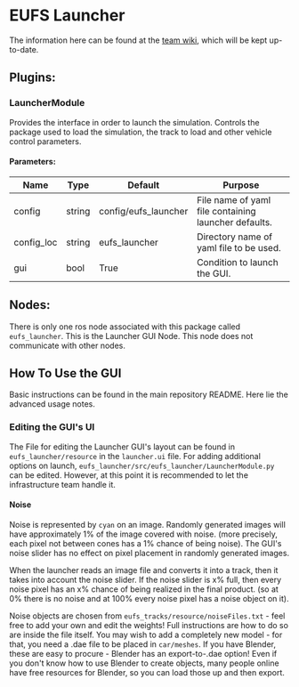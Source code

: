 # EUFS Launcher

The information here can be found at the [team wiki](https://gitlab.com/eufs/resources/wikis/Simulator/Image-To-Track-Conversion), which will be kept up-to-date.

## Plugins:

### LauncherModule
Provides the interface in order to launch the simulation. Controls the package used to load the simulation, the track to load and other vehicle control parameters.

#### Parameters:

| Name | Type | Default | Purpose |
| ----- | ---- |  ------ | ------- |
| config | string | config/eufs_launcher | File name of yaml file containing launcher defaults. |
| config_loc | string | eufs_launcher | Directory name of yaml file to be used. |
| gui | bool | True | Condition to launch the GUI. |

## Nodes:
There is only one ros node associated with this package called `eufs_launcher`. This is the Launcher GUI Node. This node does not communicate with other nodes.

## How To Use the GUI

Basic instructions can be found in the main repository README.  Here lie the advanced usage notes.

### Editing the GUI's UI

The File for editing the Launcher GUI's layout can be found in `eufs_launcher/resource` in the `launcher.ui` file.
For adding additional options on launch, `eufs_launcher/src/eufs_launcher/LauncherModule.py` can be edited.
However, at this point it is recommended to let the infrastructure team handle it.

#### Noise

Noise is represented by `cyan` on an image.  Randomly generated images will have approximately 1% of the image covered with noise.
(more precisely, each pixel not between cones has a 1% chance of being noise).  The GUI's noise slider has no effect on pixel placement
in randomly generated images.

When the launcher reads an image file and converts it into a track, then it takes into account the noise slider.
If the noise slider is x% full, then every noise pixel has an x% chance of being realized in the final product.
(so at 0% there is no noise and at 100% every noise pixel has a noise object on it).

Noise objects are chosen from `eufs_tracks/resource/noiseFiles.txt` - feel free to add your own and edit the weights!
Full instructions are how to do so are inside the file itself.
You may wish to add a completely new model - for that, you need a .dae file to be placed in `car/meshes`.  If you have Blender,
these are easy to procure - Blender has an export-to-.dae option!  Even if you don't know how to use Blender to create objects, many people
online have free resources for Blender, so you can load those up and then export.
